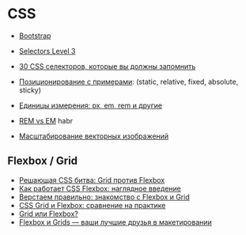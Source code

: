 # CSS

- [Bootstrap](bootstrap)

- [Selectors Level 3](https://www.w3.org/TR/selectors-3/#selectors)
- [30 CSS селекторов, которые вы должны запомнить](https://code.tutsplus.com/ru/tutorials/the-30-css-selectors-you-must-memorize--net-16048)

- [Позиционирование с примерами](https://www.w3schools.com/css/css_positioning.asp): (static, relative, fixed, absolute, sticky)
- [Единицы измерения: px, em, rem и другие](https://learn.javascript.ru/css-units)
- [REM vs EM](https://habr.com/ru/post/280125/) habr
- [Масштабирование векторных изображений](https://svg-art.ru/?p=1198)

## Flexbox / Grid
- [Решающая CSS битва: Grid против Flexbox](https://medium.com/@stasonmars/%D1%80%D0%B5%D1%88%D0%B0%D1%8E%D1%89%D0%B0%D1%8F-css-%D0%B1%D0%B8%D1%82%D0%B2%D0%B0-grid-%D0%BF%D1%80%D0%BE%D1%82%D0%B8%D0%B2-flexbox-8fee99ab6cbd)
- [Как работает CSS Flexbox: наглядное введение](https://tproger.ru/translations/how-css-flexbox-works/)
- [Верстаем правильно: знакомство с Flexbox и Grid](https://tproger.ru/translations/css-flexbox-grid/)
- [CSS Grid и Flexbox: сравнение на практике](http://htmlbook.ru/blog/css-grid-i-flexbox-sravnenie-na-praktike)
- [Grid или Flexbox?](https://habr.com/ru/company/ruvds/blog/448916/)
- [Flexbox и Grids — ваши лучшие друзья в макетировании](https://webformyself.com/flexbox-i-grids-vashi-luchshie-druzya-v-maketirovanii/)

